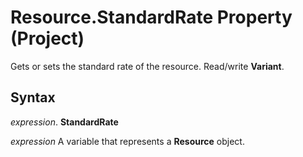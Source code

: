 
# Resource.StandardRate Property (Project)

Gets or sets the standard rate of the resource. Read/write  **Variant**.


## Syntax

 _expression_. **StandardRate**

 _expression_ A variable that represents a **Resource** object.

